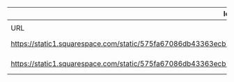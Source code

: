 |IoTNumb3rs Datenerfassung|||||||||||
| ---- | ---- | ---- | ---- | ---- | ---- | ---- | ---- | ---- | ---- | ---- |
||||||||||||
|URL|home_url|filename|device_class|device_count|market_class|market_volume|prognosis_year|publication_year|authorship_class|Dropbox folder|
|https://static1.squarespace.com/static/575fa67086db43363ecb78ac/58c27ac69f7456c91171a102/5b2a69458a922d0e2cfe45d1/1529506121184/5.jpg|https://www.axiros.com/iot/|file11_5.jpg|||value|1.2389E+11|2021|unknown|company|JinlinHolic/20181125-0000|
|https://static1.squarespace.com/static/575fa67086db43363ecb78ac/58c27ac69f7456c91171a102/5b2a69458a922d0e2cfe45d1/1529506121184/5.jpg|https://www.axiros.com/iot/|file11_5.jpg|||invest.|14200000000|2030|unknown|company|JinlinHolic/20181125-0000|
